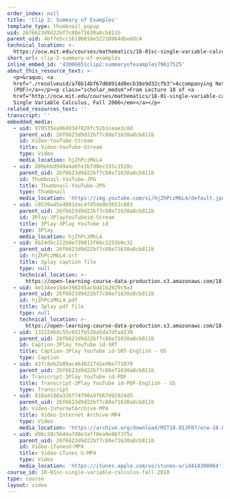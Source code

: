 ```yaml
---
order_index: null
title: 'Clip 2: Summary of Examples'
template_type: thumbnail_popup
uid: 26f6623d9d22bf7c88e71630a8cb811b
parent_uid: 4bffe5cc16196016e52210964dbeddc4
technical_location: >-
  https://ocw.mit.edu/courses/mathematics/18-01sc-single-variable-calculus-fall-2010/unit-3-the-definite-integral-and-its-applications/part-a-definition-of-the-definite-integral-and-first-fundamental-theorem/session-45-some-easy-integrals/clip-2-summary-of-examples
short_url: clip-2-summary-of-examples
inline_embed_id: '43006651clip2:summaryofexamples79617525'
about_this_resource_text: >-
  <p>&raquo; <a
  href="./resolveuid/a76b14bf67d60914d0ecb38e9d32cfb3">Accompanying Notes
  (PDF)</a></p><p class="scholar_medsm">From Lecture 18 of <a
  href="http://ocw.mit.edu/courses/mathematics/18-01-single-variable-calculus-fall-2006/video-lectures/"><em>18.01
  Single Variable Calculus, Fall 2006</em></a></p>
related_resources_text: ''
transcript: ''
embedded_media:
  - uid: 970535ea9649347828fc52b1ceae3c8d
    parent_uid: 26f6623d9d22bf7c88e71630a8cb811b
    id: Video-YouTube-Stream
    title: Video-YouTube-Stream
    type: Video
    media_location: hjZhPczMkL4
  - uid: d09ebbd949a4a9fe1b7d0ec155c1528c
    parent_uid: 26f6623d9d22bf7c88e71630a8cb811b
    id: Thumbnail-YouTube-JPG
    title: Thumbnail-YouTube-JPG
    type: Thumbnail
    media_location: 'https://img.youtube.com/vi/hjZhPczMkL4/default.jpg'
  - uid: c8539a45ed801dac4fd5da9b3652c803
    parent_uid: 26f6623d9d22bf7c88e71630a8cb811b
    id: 3Play-3PlayYouTubeid-Stream
    title: 3Play-3Play YouTube id
    type: 3Play
    media_location: hjZhPczMkL4
  - uid: 6b24dbc222b0e739813f66c2255b0c32
    parent_uid: 26f6623d9d22bf7c88e71630a8cb811b
    id: hjZhPczMkL4.srt
    title: 3play caption file
    type: null
    technical_location: >-
      https://open-learning-course-data-production.s3.amazonaws.com/18-01sc-single-variable-calculus-fall-2010/17e1fcd4104236c705063f0eab01681b_hjZhPczMkL4.srt
  - uid: 4e134ee184e3982d5acbd41b2029c9a3
    parent_uid: 26f6623d9d22bf7c88e71630a8cb811b
    id: hjZhPczMkL4.pdf
    title: 3play pdf file
    type: null
    technical_location: >-
      https://open-learning-course-data-production.s3.amazonaws.com/18-01sc-single-variable-calculus-fall-2010/9756dff73c77da369362a34e22754eab_hjZhPczMkL4.pdf
  - uid: 1322246dc55c031fb526a5da7dfad230
    parent_uid: 26f6623d9d22bf7c88e71630a8cb811b
    id: Caption-3Play YouTube id-SRT
    title: Caption-3Play YouTube id-SRT-English - US
    type: Caption
  - uid: 42fc8eb2b89ac464021f42e96e771070
    parent_uid: 26f6623d9d22bf7c88e71630a8cb811b
    id: Transcript-3Play YouTube id-PDF
    title: Transcript-3Play YouTube id-PDF-English - US
    type: Transcript
  - uid: 818a4188a326f74f90a9f667d92924d5
    parent_uid: 26f6623d9d22bf7c88e71630a8cb811b
    id: Video-InternetArchive-MP4
    title: Video-Internet Archive-MP4
    type: Video
    media_location: 'https://archive.org/download/MIT18.01JF07/ocw-18.01-f07-lec18_300k.mp4'
  - uid: d96c28c5b44a748e3aff0ea0e867375c
    parent_uid: 26f6623d9d22bf7c88e71630a8cb811b
    id: Video-iTunesU-MP4
    title: Video-iTunes U-MP4
    type: Video
    media_location: 'https://itunes.apple.com/us/itunes-u/id414308064'
course_id: 18-01sc-single-variable-calculus-fall-2010
type: course
layout: video
---
```


